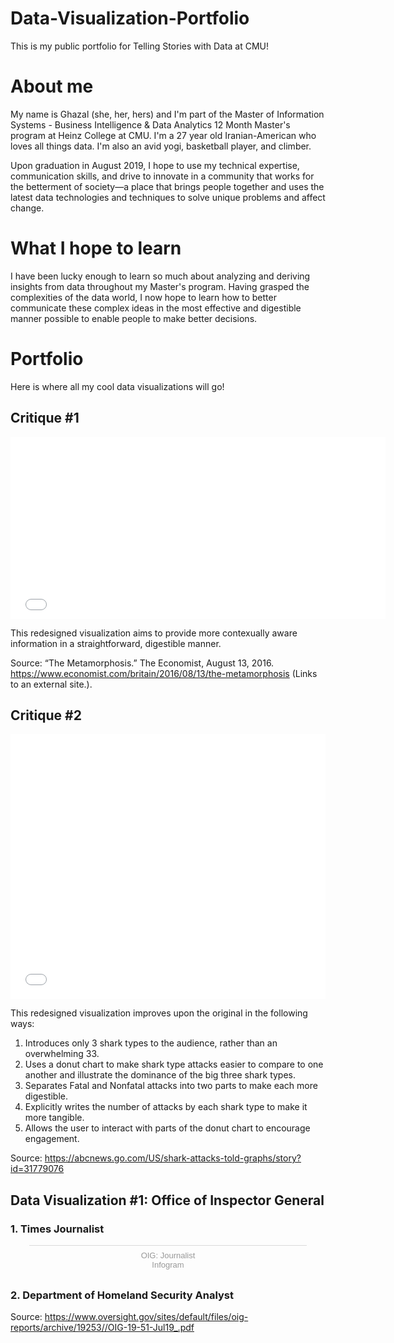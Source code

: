 # Data-Visualization-Portfolio
This is my public portfolio for Telling Stories with Data at CMU!

# About me
My name is Ghazal (she, her, hers) and I'm part of the Master of Information Systems - Business Intelligence & Data Analytics 12 Month Master's program at Heinz College at CMU. I'm a 27 year old Iranian-American who loves all things data. I'm also an avid yogi, basketball player, and climber. 

Upon graduation in August 2019, I hope to use my technical expertise, communication skills, and drive to innovate in a community that works for the betterment of society—a place that brings people together and uses the latest data technologies and techniques to solve unique problems and affect change. 

# What I hope to learn
I have been lucky enough to learn so much about analyzing and deriving insights from data throughout my Master's program. Having grasped the complexities of the data world, I now hope to learn how to better communicate these complex ideas in the most effective and digestible manner possible to enable people to make better decisions. 

# Portfolio
Here is where all my cool data visualizations will go!

## Critique #1
<iframe title="Social Media: Transformation in The Labour Party" aria-label="Bar Chart" src="//datawrapper.dwcdn.net/a7XeD/2/" scrolling="no" frameborder="0" style="border: none;" width="600" height="291"></iframe>

This redesigned visualization aims to provide more contexually aware information in a straightforward, digestible manner. 

Source: “The Metamorphosis.” The Economist, August 13, 2016. https://www.economist.com/britain/2016/08/13/the-metamorphosis (Links to an external site.).

## Critique #2
<iframe title="'Big Three' Blamed for Most Attacks" aria-label="Interactive donut chart" id="datawrapper-chart-TRNNj" src="//datawrapper.dwcdn.net/TRNNj/1/" scrolling="no" frameborder="0" style="width: 0; min-width: 100% !important; border: none;" height="424"></iframe><script type="text/javascript">!function(){"use strict";window.addEventListener("message",function(a){if(void 0!==a.data["datawrapper-height"])for(var e in a.data["datawrapper-height"]){var t=document.getElementById("datawrapper-chart-"+e)||document.querySelector("iframe[src*='"+e+"']");t&&(t.style.height=a.data["datawrapper-height"][e]+"px")}})}();</script>

This redesigned visualization improves upon the original in the following ways:

1. Introduces only 3 shark types to the audience, rather than an overwhelming 33. 
2. Uses a donut chart to make shark type attacks easier to compare to one another and illustrate the dominance of the big three shark types. 
3. Separates Fatal and Nonfatal attacks into two parts to make each more digestible. 
4. Explicitly writes the number of attacks by each shark type to make it more tangible. 
5. Allows the user to interact with parts of the donut chart to encourage engagement. 

Source: https://abcnews.go.com/US/shark-attacks-told-graphs/story?id=31779076

## Data Visualization #1: Office of Inspector General
### 1. Times Journalist
<div class="infogram-embed" data-id="337c48c9-3c60-4809-842e-adcd5d23a939" data-type="interactive" data-title="OIG: Journalist"></div><script>!function(e,t,s,i){var n="InfogramEmbeds",o=e.getElementsByTagName("script")[0],d=/^http:/.test(e.location)?"http:":"https:";if(/^\/{2}/.test(i)&&(i=d+i),window[n]&&window[n].initialized)window[n].process&&window[n].process();else if(!e.getElementById(s)){var r=e.createElement("script");r.async=1,r.id=s,r.src=i,o.parentNode.insertBefore(r,o)}}(document,0,"infogram-async","https://e.infogram.com/js/dist/embed-loader-min.js");</script><div style="padding:8px 0;font-family:Arial!important;font-size:13px!important;line-height:15px!important;text-align:center;border-top:1px solid #dadada;margin:0 30px"><a href="https://infogram.com/337c48c9-3c60-4809-842e-adcd5d23a939" style="color:#989898!important;text-decoration:none!important;" target="_blank">OIG: Journalist</a><br><a href="https://infogram.com" style="color:#989898!important;text-decoration:none!important;" target="_blank" rel="nofollow">Infogram</a></div>

### 2. Department of Homeland Security Analyst

Source: https://www.oversight.gov/sites/default/files/oig-reports/archive/19253//OIG-19-51-Jul19_.pdf

